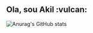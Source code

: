 ## Ola, sou Akil :vulcan:
![Anurag's GitHub stats](https://github-readme-stats.vercel.app/api?username=anuraghazra&show_icons=true&theme=radical)
